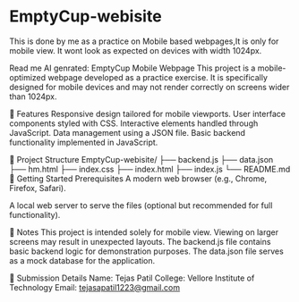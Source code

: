 # EmptyCup-webisite
This is done by me as a practice on Mobile based webpages,It is only for mobile view. It wont look as expected on devices with width 1024px.



Read me AI genrated:
EmptyCup Mobile Webpage
This project is a mobile-optimized webpage developed as a practice exercise. It is specifically designed for mobile devices and may not render correctly on screens wider than 1024px.


📱 Features
Responsive design tailored for mobile viewports.
User interface components styled with CSS.
Interactive elements handled through JavaScript.
Data management using a JSON file.
Basic backend functionality implemented in JavaScript.



📁 Project Structure
EmptyCup-webisite/
├── backend.js
├── data.json
├── hm.html
├── index.css
├── index.html
├── index.js
└── README.md
🚀 Getting Started
Prerequisites
A modern web browser (e.g., Chrome, Firefox, Safari).

A local web server to serve the files (optional but recommended for full functionality).



📝 Notes
This project is intended solely for mobile view. Viewing on larger screens may result in unexpected layouts.
The backend.js file contains basic backend logic for demonstration purposes.
The data.json file serves as a mock database for the application.


🏫 Submission Details
Name: Tejas Patil
College: Vellore Institute of Technology
Email: tejasapatil1223@gmail.com
